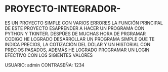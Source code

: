 # PROYECTO-INTEGRADOR-
ES UN PROYECTO SIMPLE CON VARIOS ERRORES LA FUNCIÓN PRINCIPAL DE ESTE PROYECTO ESAPRENDER A HACER UN PROGRAMA CON PYTHON Y TKINTER.
DESPÚES DE MUCHAS HORA DE PRGRAMAR CODIGO HE LOGRADO DESARROLLAR UN PROGRAMA SIMPLE QUE TE INDICA PRECIOS, LA COTIZACIÓN DEL DÓLAR Y UN HISTORIAL CON PRECIOS PASADOS, ADEMÁS HE LOGRADO PROGRAMAR UN LOGIN EFECTIVO CON LOS SIGIENTES VALORES

USUARIO: admin
CONTRASEÑA: 1234 
